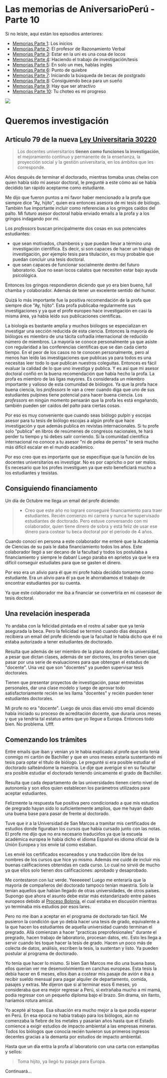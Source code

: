 # Las memorias de AniversarioPerú - Parte 10


Si no leíste, aquí están los episodios anteriores:

* [Memorias Parte 1](http://aniversarioperu.utero.pe/2014/06/28/las-memorias-de-aniversarioperu-parte-1/): Los inicios
* [Memorias Parte 2](http://aniversarioperu.utero.pe/2014/07/17/las-memorias-de-aniversarioperu-parte-2/): El profesor de Razonamiento Verbal
* [Memorias Parte 3](http://aniversarioperu.utero.pe/2014/08/28/las-memorias-de-aniversarioperu-parte-3/): Estar en la uni es una cosa de locos
* [Memorias Parte 4](http://aniversarioperu.utero.pe/2014/09/18/las-memorias-de-aniversarioperu-parte-4/): Haciendo el trabajo de investigación/tesis
* [Memorias Parte 5](http://aniversarioperu.utero.pe/2014/10/02/las-memorias-de-aniversarioperu-parte-5/): En solo un mes, hablas inglés
* [Memorias Parte 6](http://aniversarioperu.utero.pe/2014/10/09/las-memorias-de-aniversarioperu-parte-6/): Punto de quiebre
* [Memorias Parte 7](http://aniversarioperu.utero.pe/2014/10/23/las-memorias-de-aniversarioperu-parte-7/): Iniciando la búsqueda de becas de postgrado
* [Memorias Parte 8](http://aniversarioperu.utero.pe/2014/10/30/las-memorias-de-aniversarioperu-parte-8/): Consiguiendo beca para un sueño
* [Memorias Parte 9](http://aniversarioperu.utero.pe/2014/11/13/las-memorias-de-aniversarioperu-parte-9/): Hay que ser atractivo
* [Memorias Parte 10](http://aniversarioperu.utero.pe/2014/12/12/las-memorias-de-aniversarioperu-parte-10/): Tu choteo es mi progreso

![](images/)

# Queremos investigación

## Artículo 79 de la nueva [Ley Universitaria 30220](http://leyuniversitaria.pe/ley-30220/)
> Los docentes universitarios **tienen como funciones la investigación**, el 
  mejoramiento continuo y permanente de la enseñanza, la proyección social y la
  gestión universitaria, en los ámbitos que les corresponde.


Años después de terminar el doctorado, mientras tomaba unas chelas con quien
había sido mi asesor doctoral, le pregunté a este cómo así se había decidido
tan rápido aceptarme como estudiante.

Me dijo que fueron puntos a mi favor haber mencionado a la
profa que siempre dice "Ay, hijito", quien era entonces asesora de mi tesis de
biólogo. También fue importante incluir como referencias a los gringos caídos
del palto.
Mi futuro asesor doctoral había enviado emails a la profa y a los gringos
indagando por mí.

Los *professors* buscan principalmente dos cosas en sus potenciales
estudiantes:

* que sean motivados, chamberos y que puedan llevar a término una investigación
  científica. Es decir, si son capaces de hacer un trabajo de investigación,
  por ejemplo tesis para titulación, es muy probable que puedan concluir una
  tesis doctoral.
* que sean capaces de funcionar socialmente dentro del futuro laboratorio. Que
  no sean locos calatos que necesiten estar bajo ayuda psicológica.

Entonces los gringos respondieron diciendo que yo era bien bueno, full chamba y
colaborador. Además de tener un excelente sentido del humor.

Quizá lo más importante fue la positiva recomendación de la profa que siempre
dice "Ay, hijito". Esta profa publicaba regularmente sus investigaciones y ya
que el profe europeo hace investigación en casi la misma área, ya había leído
sus publicaciones científicas.

La biología es bastante amplia y muchos biólogos se especializan en investigar
una sección reducida de esta ciencia. Entonces la mayoría de biólogos es
miembro de una tácita cofradía internacional de reducido número de miembros. La
mayoría se conoce personalmente ya que asiste con regularidad a las
conferencias científicas que se dan cada cierto tiempo. En el peor de los casos
no te conocen personalmente, pero al menos han leído las investigaciones que
publicas ya para todos es una necesitas leer todo lo que publican nuestros
coleguitas.
Entonces es fácil evaluar la calidad de lo que uno investiga y publica. Y es
así que mi asesor doctoral confió en la buena recomendación que había hecho la
profa. La profa es miembro de las ligas mayores. Es considerada un miembro
importante y valioso de esta comunidad de biólogos.
Ya que la profa hace buena ciencia, los *professors* le van a creer cuando diga
que uno de sus estudiantes pulpines tiene potencial para hacer buena ciencia.
Los *professors* en ningún momento pensarán que la profa les está engañando,
también pueden ser caídos del palto para ciertas cosas.

Por eso es muy conveniente que cuando seas biólogo pulpín y escojas asesor para
tu tesis de biólogo escojas a algún profe que hace investigación y que además
publica en revistas internacionales.
Si tu profe solo "publica" en libros de resúmenes de congresos nacionales,
te hará perder tu tiempo y tú debes salir corriendo.
Si la comunidad científica internacional no conoce a tu asesor "ni de pelea de
perros" te será mucho más difícil escalar en el mundo académico.

Por eso creo que es importante que se especifique que la función de los
docentes universitarios es investigar. No es por capricho o por ser malos. Es
necesario que los profes investiguen ya que esto beneficiará mucho a los
estudiantes y tesistas.


## Consiguiendo financiamento

Un día de Octubre me llega un email del profe diciendo:

> - Creo que este año no lograré conseguiré financiamiento para traer
estudiantes. Recién comienzo mi carrera y nunca he supervisado estudiantes de
doctorado. Pero estuve conversando con mi colaborador, quien tiene dinero de
sobra y está feliz de usar ese dinero para costear tu beca doctoral por el
periodo de 4 años.

Cuando conocí en persona a este colaborador me enteré que la Academia de
Ciencias de su país le daba financiamiento todos los años. Este colaborador
llegó a ser decano de la facultad y todos los postulaba a financiamiento y
siempre le daban! Luego paraba en aprietos ya que le era difícil conseguir
estudiates para que se gasten el dinero.

Por eso era un alivio para él que mi profe había decidido tomarme como
estudiante. Era un alivio para él ya que le ahorrabamos el trabajo de encontrar
estudiantes por su cuenta.

Ya que este colaborador me iba a financiar se convertiría en mi coasesor de
tesis doctoral.


## Una revelación inesperada

Yo andaba con la felicidad pintada en el rostro al saber que ya tenía asegurada
la beca. Pero la felicidad se terminó cuando días después recibiera un email
del profe diciendo que la facultad le había dicho que él no estaba autorizado a
tener estudiantes de doctorado.

Resulta que además de ser miembro de la plana docente de la universidad,
a pesar que dictan clases, 
además de ser doctores, los
profes tienen que pasar por una serie de evaluaciones para que obtengan el
estadus de "docente". Una vez que son "docentes" ya pueden supervisar tesis
doctorales.

Tienen que presentar proyectos de investigación, pasar entrevistas personales,
dar una clase modelo y luego de aprovar todo satisfactoriamente recién se les
llama "docentes" y recién pueden tener estudiantes doctorales.

Mi profe no era "docente". Luego de unos días envió otro email diciendo había
iniciado su proceso de acreditación docente, que duraría unos meses y que ya
tendría tal estatus antes que yo llegue a Europa. Entonces todo bien. No
problema. Ufff.


## Comenzando los trámites
Entre emails que iban y venían yo le había explicado al profe que solo tenía
conmigo mi cartón de Bachiller y que en unos meses estaría sustentando mi tesis
para optar el título de biólogo. Le pregunté si era posible estudiar el
doctorado salteándome la maestría. Le dije que averigüe si en su facultar era
posible estudiar el doctorado teniendo únicamente el grado de Bachiller.

Resulta que cada departamento de las universidades tienen cierto nivel de
autonomía y son ellos quien establecen los parámetros utilizados para aceptar
estudiantes.

Felizmente la respuesta fue positiva pero condicionado a que mis estudios de
pregrado hayan sido lo suficientemente amplios, que me hayan dado una buena
base para pasar de frente al doctorado.

Tuve que ir a la Universidad de San Marcos a tramitar mis certificados de
estudios donde figuraban los cursos que había cursado junto con las notas. El
profe me dijo que no era necesario traducirlos ya que la escuela académica
europea le había dicho el idioma Español es idioma oficial de la Unión Europea
y los envíe tal como estaban. 

Les envié los certificados escaneados y una traducción libre de los nombres de
los cursos que hice yo mismo. Además me cuidé de incluir mis buenas
calificaciones obtenidas en cada curso. Lo cual no sirvió de mucho ya que ellos
solo tienen dos calificaciones: aprobado y desaprobado.

Me contestaron con luz verde. Yeeeeeee! Luego me enteraría que la mayoría de 
compañeros del doctorado tampoco tenían maestría. Solo la tenían aquellos que
habían llegado de otras universidades, de otros países.
Supongo que ahora el asunto debe estar  más estandarizado entre países europeos
debido al [Proceso Bolonia](http://es.wikipedia.org/wiki/Proceso_de_Bolonia),
el cual estaba en discusión mientras yo terminaba mis estudios por esos lares.

Pero no me iban a aceptar en el programa de doctorado tan fácil. Me pusieron la
condición que yo debía hacer una tesis de grado, equivalente a la que hacen los
estudiantes de aquella universidad cuando terminan el pregrado. Allá comienzan
a hacer "practicas preprofesionales" durante el pregrado, hacen trabajo de
laboratorio, procesan datos, etc. Esto les llega a servir cuando les toque
hacer la tesis de grado. Hacen un poco más de colecta de datos, análisis,
      escriben la tesis, la sustentan y listo. Ya pueden postular al programa
      de doctorado.

Yo tenía que hacer lo mismo. Si bien San Marcos me dio una buena base, ellos
querian ver me desenvolvimiento en canchas europeas. Esta tesis la debía hacer
en 6 meses, ellos iban a costear mis pasaje de avión e iba a recibir sueldo
mensual para pagar alquiler de departamento, comida, pasajes y extras. Me
dijeron que si al terminar esos 6 meses, yo consideraba que era mejor regresar
a Perú, si extrañaba mucho a mi mamá, podía regresar con un pequeño diploma
bajo el brazo. Sin drama, sin llanto, haríamos rotura amical.

Yo acepté al toque. Esa situación era mucho mejor a la que podía esperar en
Perú. En esa época no había trabajo para los biólogos, aún no comenzaba la
fiebre de los metales y pasarían años hasta que el Estado comience a exigir
estudios de impacto ambiental a las empresas mineras. Todos los biólogos que
conocía recién tuvieron sus primeros ingresos decentes gracias a la demanta por
estudios de impacto ambiental.

Hasta que un día entra la profa al laboratorio con una carta con estampitas y
sellos:

> Toma hijito, ya llegó tu pasaje para Europa.


Continuará...





